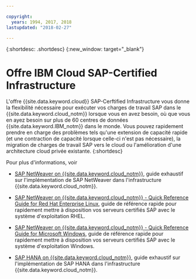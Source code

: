 ```yaml
---

copyright:
  years: 1994, 2017, 2018
lastupdated: "2018-02-27"

---
```


{:shortdesc: .shortdesc}
{:new_window: target="_blank"}

# Offre IBM Cloud SAP-Certified Infrastructure

L'offre {{site.data.keyword.cloud}} SAP-Cerftified Infrastructure vous donne la flexibilité nécessaire pour exécuter vos charges de travail SAP dans le {{site.data.keyword.cloud_notm}} lorsque vous en avez besoin, où que vous en ayez besoin sur plus de 60 centres de données {{site.data.keyword.IBM_notm}} dans le monde. Vous pouvez rapidement prendre en charge des problèmes tels qu'une extension de capacité rapide (et une contraction de capacité lorsque celle-ci n'est pas nécessaire), la migration de charges de travail SAP vers le cloud ou l'amélioration d'une architecture cloud privée existante.
{:shortdesc}

Pour plus d'informations, voir 

  * [SAP NetWeaver on {{site.data.keyword.cloud_notm}}](https://console.bluemix.net/docs/infrastructure/sap-netweaver/sap-index.html#getting-started), guide exhaustif sur l'implémentation de SAP NetWeaver dans l'infrastructure {{site.data.keyword.cloud_notm}}.
  * [SAP NetWeaver on {{site.data.keyword.cloud_notm}} - Quick Reference Guide for Red Hat Enterprise Linux](https://console.bluemix.net/docs/infrastructure/sap-netweaver-rhel-qrg/rhel-index.html#getting-started), guide de référence rapide pour rapidement mettre à disposition vos serveurs certifiés SAP avec le système d'exploitation RHEL.
  * [SAP NetWeaver on {{site.data.keyword.cloud_notm}} - Quick Reference Guide for Microsoft Windows](https://console.bluemix.net/docs/infrastructure/sap-netweaver-ms-qrg/ms-index.html#getting-started), guide de référence rapide pour rapidement mettre à disposition vos serveurs certifiés SAP avec le système d'exploitation Windows.
  
  * [SAP HANA on {{site.data.keyword.cloud_notm}}](https://console.bluemix.net/docs/infrastructure/sap-hana/hana-index.html#getting-started), guide exhaustif sur l'implémentation de SAP HANA dans l'infrastructure {{site.data.keyword.cloud_notm}}.
